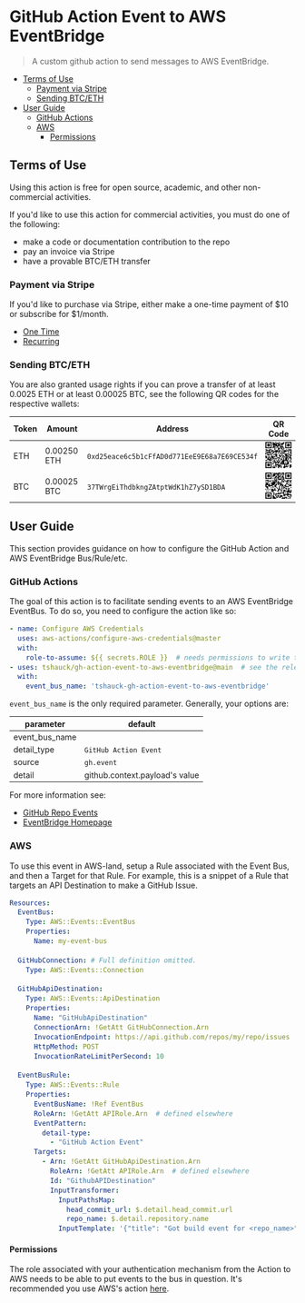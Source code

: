 # GitHub Action Event to AWS EventBridge

> A custom github action to send messages to AWS EventBridge.

<!-- vim-markdown-toc GFM -->

* [Terms of Use](#terms-of-use)
  * [Payment via Stripe](#payment-via-stripe)
  * [Sending BTC/ETH](#sending-btceth)
* [User Guide](#user-guide)
  * [GitHub Actions](#github-actions)
  * [AWS](#aws)
    * [Permissions](#permissions)

<!-- vim-markdown-toc -->

## Terms of Use

Using this action is free for open source, academic, and other non-commercial activities.

If you'd like to use this action for commercial activities, you must do one of
the following:

* make a code or documentation contribution to the repo
* pay an invoice via Stripe
* have a provable BTC/ETH transfer

### Payment via Stripe

If you'd like to purchase via Stripe, either make a one-time payment of
$10 or subscribe for $1/month.

* [One Time](https://buy.stripe.com/aEU03s4nM7Y876wbIJ)
* [Recurring](https://buy.stripe.com/cN217w3jI5Q01Mc4gg)

### Sending BTC/ETH

You are also granted usage rights if you can prove a transfer of at least 0.0025
ETH or at least 0.00025 BTC, see the following QR codes for the respective wallets:

|Token|Amount|Address |QR Code|
| --- | ----|---- | ----- |
|ETH| 0.00250 ETH | `0xd25eace6c5b1cFfAD0d771EeE9E68a7E69CE534f` | ![ETH](./.github/crypto-qr/eth.png) |
|BTC| 0.00025 BTC | `37TWrgEiThdbkngZAtptWdK1hZ7ySD1BDA` | ![BTC](./.github/crypto-qr/btc.png) |

## User Guide

This section provides guidance on how to configure the GitHub Action and AWS
EventBridge Bus/Rule/etc.

### GitHub Actions

The goal of this action is to facilitate sending events to an AWS EventBridge
EventBus. To do so, you need to configure the action like so:

```yaml
- name: Configure AWS Credentials
  uses: aws-actions/configure-aws-credentials@master
  with:
    role-to-assume: ${{ secrets.ROLE }}  # needs permissions to write to the event bus
- uses: tshauck/gh-action-event-to-aws-eventbridge@main  # see the releases for tags
  with:
    event_bus_name: 'tshauck-gh-action-event-to-aws-eventbridge'
```

`event_bus_name` is the only required parameter. Generally, your options are:

| parameter | default |
| ---- | ----- |
| event_bus_name | |
| detail_type | `GitHub Action Event` |
| source | `gh.event` |
| detail | github.context.payload's value |

For more information see:

* [GitHub Repo Events](https://docs.github.com/en/actions/learn-github-actions/events-that-trigger-workflows)
* [EventBridge Homepage](https://docs.aws.amazon.com/eventbridge/)

### AWS

To use this event in AWS-land, setup a Rule associated with the Event Bus, and
then a Target for that Rule. For example, this is a snippet of a Rule that
targets an API Destination to make a GitHub Issue.

```yaml
Resources:
  EventBus:
    Type: AWS::Events::EventBus
    Properties:
      Name: my-event-bus

  GitHubConnection: # Full definition omitted.
    Type: AWS::Events::Connection

  GitHubApiDestination:
    Type: AWS::Events::ApiDestination
    Properties:
      Name: "GitHubApiDestination"
      ConnectionArn: !GetAtt GitHubConnection.Arn
      InvocationEndpoint: https://api.github.com/repos/my/repo/issues
      HttpMethod: POST
      InvocationRateLimitPerSecond: 10

  EventBusRule:
    Type: AWS::Events::Rule
    Properties:
      EventBusName: !Ref EventBus
      RoleArn: !GetAtt APIRole.Arn  # defined elsewhere
      EventPattern:
        detail-type:
          - "GitHub Action Event"
      Targets:
        - Arn: !GetAtt GitHubApiDestination.Arn
          RoleArn: !GetAtt APIRole.Arn  # defined elsewhere
          Id: "GithubAPIDestination"
          InputTransformer:
            InputPathsMap:
              head_commit_url: $.detail.head_commit.url
              repo_name: $.detail.repository.name
            InputTemplate: '{"title": "Got build event for <repo_name>", "body": "<head_commit_url> fired this event."}'
```

#### Permissions

The role associated with your authentication mechanism from the Action to AWS
needs to be able to put events to the bus in question. It's recommended you use
AWS's action [here](https://github.com/aws-actions/configure-aws-credentials).
